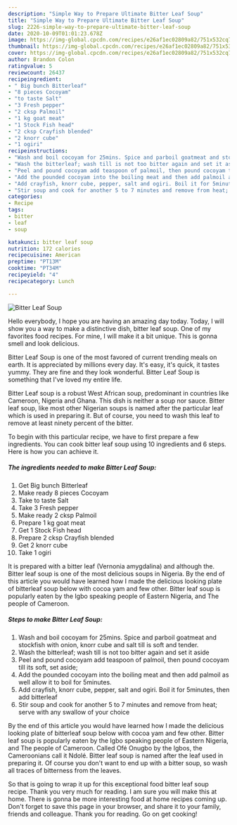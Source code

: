 ```yaml
---
description: "Simple Way to Prepare Ultimate Bitter Leaf Soup"
title: "Simple Way to Prepare Ultimate Bitter Leaf Soup"
slug: 2226-simple-way-to-prepare-ultimate-bitter-leaf-soup
date: 2020-10-09T01:01:23.678Z
image: https://img-global.cpcdn.com/recipes/e26af1ec02809a82/751x532cq70/bitter-leaf-soup-recipe-main-photo.jpg
thumbnail: https://img-global.cpcdn.com/recipes/e26af1ec02809a82/751x532cq70/bitter-leaf-soup-recipe-main-photo.jpg
cover: https://img-global.cpcdn.com/recipes/e26af1ec02809a82/751x532cq70/bitter-leaf-soup-recipe-main-photo.jpg
author: Brandon Colon
ratingvalue: 5
reviewcount: 26437
recipeingredient:
- " Big bunch Bitterleaf"
- "8 pieces Cocoyam"
- "to taste Salt"
- "3 Fresh pepper"
- "2 cksp Palmoil"
- "1 kg goat meat"
- "1 Stock Fish head"
- "2 cksp Crayfish blended"
- "2 knorr cube"
- "1 ogiri"
recipeinstructions:
- "Wash and boil cocoyam for 25mins. Spice and parboil goatmeat and stockfish with onion, knorr cube and salt till is soft and tender."
- "Wash the bitterleaf; wash till is not too bitter again and set it aside"
- "Peel and pound cocoyam add teaspoon of palmoil, then pound cocoyam till its soft, set aside;"
- "Add the pounded cocoyam into the boiling meat and then add palmoil as well allow it to boil for 5minutes."
- "Add crayfish, knorr cube, pepper, salt and ogiri. Boil it for 5minutes, then add bitterleaf"
- "Stir soup and cook for another 5 to 7 minutes and remove from heat; serve with any swallow of your choice"
categories:
- Recipe
tags:
- bitter
- leaf
- soup

katakunci: bitter leaf soup 
nutrition: 172 calories
recipecuisine: American
preptime: "PT13M"
cooktime: "PT34M"
recipeyield: "4"
recipecategory: Lunch

---
```



![Bitter Leaf Soup](https://img-global.cpcdn.com/recipes/e26af1ec02809a82/751x532cq70/bitter-leaf-soup-recipe-main-photo.jpg)

Hello everybody, I hope you are having an amazing day today. Today, I will show you a way to make a distinctive dish, bitter leaf soup. One of my favorites food recipes. For mine, I will make it a bit unique. This is gonna smell and look delicious.

Bitter Leaf Soup is one of the most favored of current trending meals on earth. It is appreciated by millions every day. It's easy, it's quick, it tastes yummy. They are fine and they look wonderful. Bitter Leaf Soup is something that I've loved my entire life.

Bitter Leaf soup is a robust West African soup, predominant in countries like Cameroon, Nigeria and Ghana. This dish is neither a soup nor sauce. Bitter leaf soup, like most other Nigerian soups is named after the particular leaf which is used in preparing it. But of course, you need to wash this leaf to remove at least ninety percent of the bitter.


To begin with this particular recipe, we have to first prepare a few ingredients. You can cook bitter leaf soup using 10 ingredients and 6 steps. Here is how you can achieve it.

<!--inarticleads1-->

##### The ingredients needed to make Bitter Leaf Soup:

1. Get  Big bunch Bitterleaf
1. Make ready 8 pieces Cocoyam
1. Take to taste Salt
1. Take 3 Fresh pepper
1. Make ready 2 cksp Palmoil
1. Prepare 1 kg goat meat
1. Get 1 Stock Fish head
1. Prepare 2 cksp Crayfish blended
1. Get 2 knorr cube
1. Take 1 ogiri


It is prepared with a bitter leaf (Vernonia amygdalina) and although the. Bitter leaf soup is one of the most delicious soups in Nigeria. By the end of this article you would have learned how I made the delicious looking plate of bitterleaf soup below with cocoa yam and few other. Bitter leaf soup is popularly eaten by the Igbo speaking people of Eastern Nigeria, and The people of Cameroon. 

<!--inarticleads2-->

##### Steps to make Bitter Leaf Soup:

1. Wash and boil cocoyam for 25mins. Spice and parboil goatmeat and stockfish with onion, knorr cube and salt till is soft and tender.
1. Wash the bitterleaf; wash till is not too bitter again and set it aside
1. Peel and pound cocoyam add teaspoon of palmoil, then pound cocoyam till its soft, set aside;
1. Add the pounded cocoyam into the boiling meat and then add palmoil as well allow it to boil for 5minutes.
1. Add crayfish, knorr cube, pepper, salt and ogiri. Boil it for 5minutes, then add bitterleaf
1. Stir soup and cook for another 5 to 7 minutes and remove from heat; serve with any swallow of your choice


By the end of this article you would have learned how I made the delicious looking plate of bitterleaf soup below with cocoa yam and few other. Bitter leaf soup is popularly eaten by the Igbo speaking people of Eastern Nigeria, and The people of Cameroon. Called Ofé Onugbo by the Igbos, the Cameroonians call it Ndolé. Bitter leaf soup is named after the leaf used in preparing it. Of course you don&#39;t want to end up with a bitter soup, so wash all traces of bitterness from the leaves. 

So that is going to wrap it up for this exceptional food bitter leaf soup recipe. Thank you very much for reading. I am sure you will make this at home. There is gonna be more interesting food at home recipes coming up. Don't forget to save this page in your browser, and share it to your family, friends and colleague. Thank you for reading. Go on get cooking!
